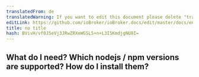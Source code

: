 ```yaml
---
translatedFrom: de
translatedWarning: If you want to edit this document please delete "translatedFrom" field, elsewise this document will be translated automatically again
editLink: https://github.com/ioBroker/ioBroker.docs/edit/master/docs/en/faq/_020_installation/010_nodejs.md
title: no title
hash: BVivH/vf0J5eVj3JRwZRXoWGSL5+n+L3I5KmdjgNU8I=
---
```

## What do I need? Which nodejs / npm versions are supported? How do I install them?